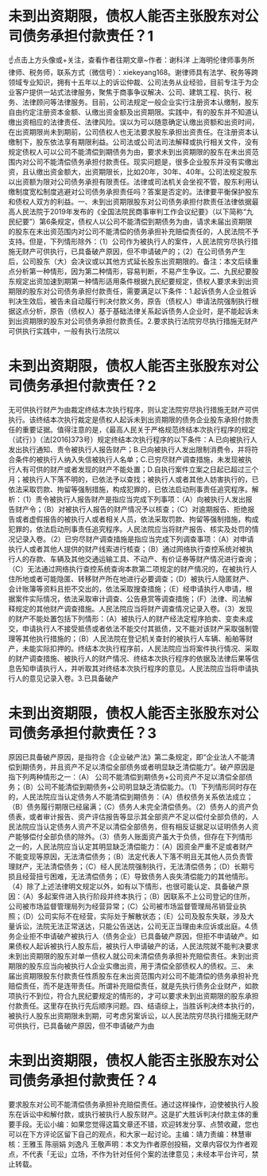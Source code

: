 # 未到出资期限，债权人能否主张股东对公司债务承担付款责任？1

☝点击上方头像或+关注，查看作者往期文章~作者：谢科洋 上海明伦律师事务所律师、税务师，联系方式（微信号）：xiekeyang168。谢律师具有法学、税务等跨领域专业知识，拥有十五年以上的诉讼仲裁、公司法务从业经验，目前专注于为企业客户提供一站式法律服务，聚焦于商事争议解决、公司、建筑工程、执行、税务、法律顾问等法律服务。目前，公司法规定一般企业实行注册资本认缴制，股东自由约定注册资本金额、认缴出资金额及出资期限。实践中，有的股东并不知道认缴出资相应的法律责任、法律风险。误以为可以随意确定认缴出资额和出资时间，在出资期限尚未到期前，公司债权人也无法要求股东承担出资责任。在注册资本认缴制下，股东依法享有期限利益。公司法或公司法司法解释或执行相关文件，没有规定债权人可以公司不能清偿到期债务为由，要求未到出资期限的股东在未出资范围内对公司不能清偿债务承担付款责任。现实问题是，很多企业股东并没有实缴出资，且认缴出资金额大，出资期限长，比如20年，30年、40年。公司法规定股东以出资额为限对公司债务承担有限责任。法律或司法机关会坐视不管，股东利用认缴制度宽松制度逃避对公司债务承担责任吗？答案是否定的。法律要平衡保护股东和债权人双方的利益。一、未到出资期限股东对公司债务承担付款责任法律依据最高人民法院于2019年发布的《全国法院民商事审判工作会议纪要》（以下简称“九民纪要”）第6条规定，债权人以公司不能清偿到期债务为由，请求未届出资期限的股东在未出资范围内对公司不能清偿的债务承担补充赔偿责任的，人民法院不予支持。但是，下列情形除外：（1）公司作为被执行人的案件，人民法院穷尽执行措施无财产可供执行，已具备破产原因，但不申请破产的；（2）在公司债务产生后，公司股东（大）会决议或以其他方式延长股东出资期限的。备注：本文后续重点分析第一种情形，因为第二种情形，容易判断，不易产生争议。二、九民纪要股东规定出资加速到期第一种情形适用条件根据九民纪要规定，债权人要求未到出资期限的股东对公司债务承担付款责任，需要满足以下条件：1.起诉债务人企业胜诉判决生效后，被告未自动履行判决付款义务，原告（债权人）申请法院强制执行根据这点分析，原告（债权人）基于基础法律关系起诉债务人企业时，是不能起诉未到出资期限的股东对公司债务承担付款责任。2.要求执行法院穷尽执行措施无财产可供执行实践中，一般有执行法院以

# 未到出资期限，债权人能否主张股东对公司债务承担付款责任？2

无可供执行财产为由裁定终结本次执行程序，则认定法院穷尽执行措施无财产可供执行。该终结本次执行裁定是债权人起诉未到出资期限的债务企业股东承担付款责任的重要证据。值得注意的是，《最高人民关于严格规范终结本次执行程序的规定（试行）》（法[2016]373号）规定终结本次执行程序的以下条件：A.已向被执行人发出执行通知、责令被执行人报告财产；B.已向被执行人发出限制消费令，并将符合条件的被执行人纳入失信被执行人名单；C.已穷尽财产调查措施，未发现被执行人有可供的财产或者发现的财产不能处置；D.自执行案件立案之日起已超过三个月；被执行人下落不明的，已依法予以查找；被执行人或者其他人妨害执行的，已依法采取罚款、拘留等强制措施，构成犯罪的，已依法启动刑事责任追究程序。解析：（1）责令被执行人报告财产是指应当完成下列事项：（A）向被执行人发出报告财产令；（B）对被执行人报告的财产情况予以核查；（C）对逾期报告、拒绝报告或者虚假报告的被执行人或者相关人员，依法采取罚款、拘留等强制措施，构成犯罪的，依法启动刑事责任追究程序。人民法院应当将财产报告、核实及处罚的情况记录入卷。（2）已穷尽财产调查措施是指应当完成下列调查事项：（A）对申请执行人或者其他人提供的财产线索进行核查；（B）通过网络执行查控系统对被执行人的存款、车辆及其他交通运输工具、不动产、有价证券等财产情况进行查询；（C）无法通过网络执行查控系统查询本款第二项规定的财产情况的，在被执行人住所地或者可能隐匿、转移财产所在地进行必要调查；（D）被执行人隐匿财产、会计账簿等资料且拒不交出的，依法采取搜查措施；（E）经申请执行人申请，根据案件实际情况，依法采取审计调查、公告悬赏等调查措施；（F）法律、司法解释规定的其他财产调查措施。人民法院应当将财产调查情况记录入卷。（3）发现的财产不能处置包括下列情形：（A）被执行人的财产经法定程序拍卖、变卖未成交，申请执行人不接受抵债或者依法不能交付其抵债，又不能对该财产采取强制管理等其他执行措施的；（B）人民法院在登记机关查封的被执行人车辆、船舶等财产，未能实际扣押的。终结本次执行程序前，人民法院应当将案件执行情况、采取的财产调查措施、被执行人的财产情况、终结本次执行程序的依据及法律后果等信息告知申请执行人，并听取其对终结本次执行程序的意见。人民法院应当将申请执行人的意见记录入卷。3.已具备破产

# 未到出资期限，债权人能否主张股东对公司债务承担付款责任？3

原因已具备破产原因，是指符合《企业破产法》第二条规定，即“企业法人不能清偿到期债务，并且资产不足以清偿全部债务或者明显缺乏清偿能力”。破产原因是指下列两种情形之一：（A） 公司不能清偿到期债务+公司资产不足以清偿全部债务；（B）公司不能清偿到期债务+公司明显缺乏清偿能力。（1）下列情形同时存在的，人民法院应当认定债务人不能清偿到期债务：（A）债权债务关系依法成立；（B）债务履行期限已经届满；（C）债务人未完全清偿债务。（2）债务人的资产负债表，或者审计报告、资产评估报告等显示其全部资产不足以偿付全部负债的，人民法院应当认定债务人资产不足以清偿全部债务，但有相反证据足以证明债务人资产能够偿付全部负债的除外。（3）债务人账面资产虽大于负债，但存在下列情形之一的，人民法院应当认定其明显缺乏清偿能力：（A）因资金严重不足或者财产不能变现等原因，无法清偿债务；（B）法定代表人下落不明且无其他人员负责管理财产，无法清偿债务；（C）经人民法院强制执行，无法清偿债务；（D）长期亏损且经营扭亏困难，无法清偿债务；（E）导致债务人丧失清偿能力的其他情形。（4）除了上述法律明文规定以外，如有以下情形，也很可能认定、具备破产原因：（A）多起案件进入执行阶段并终本执行；（B）因联系不上公司登记的住所，公司被市场监督管理局列为经营异常；（C）公司被市场监督管理局吊销营业执照；（D）公司实际不在经营，实际处于解散状态；（E）公司及股东失联，涉及大量诉讼，法院无法正常送达，只能公告送达，公司无正当理由未应诉或出庭。4.债务企业拒不申请破产被执行人（债务企业）已具备破产原因，但拒不申请破产。如果债权人起诉被执行人股东后，被执行人申请破产的话，人民法院就不能判决要求未到出资期限的股东对单一债权人就公司未清偿债务承担补充赔偿责任。未到出资期限的股东应当向被执行人企业实缴出资，用于清偿全部债权人的债权。三、 未届出资期限股东付款责任性质股东在未出资范围内对公司不能清偿的债务承担补充赔偿责任，而不是连带责任。所谓补充赔偿责任，就是先执行债务企业财产，如款项执行不到位，符合九民纪要规定的情形的，才可以要求未到出资期限的股东承担付款责任。这里存在执行先后顺序问题。四、结语综上，当胜诉判决终本执行的，被执行人股东出资期限未到期，可考虑另案诉讼，以人民法院穷尽执行措施无财产可供执行，已具备破产原因，但不申请破产为由

# 未到出资期限，债权人能否主张股东对公司债务承担付款责任？4

要求股东对公司不能清偿债务承担补充赔偿责任。通过这样操作，迫使被执行人股东在诉讼中和解付款，或执行被执行人股东财产。这是扩大胜诉判决付款主体的重要手段。无讼小编：如果您觉得这篇文章还不错，欢迎转发分享、点赞收藏，您也可以在下方评论区留下自己的观点，和大家一起讨论。主编：靖力责编：林慧审核：王雅玉 陈丽娟 刘逸凡 王敬声明：本文为作者原创投稿，文章内容仅为作者观点，不代表「无讼」立场，不作为针对任何个案的法律意见；未经本平台许可，禁止转载。

